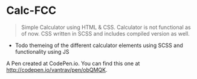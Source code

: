 # Calc-FCC
>Simple Calculator using HTML & CSS. Calculator is not functional as of now.
CSS written in SCSS and includes compiled version as well.
* Todo themeing of the different calculator elements using SCSS and functionality using JS


A Pen created at CodePen.io. You can find this one at http://codepen.io/vantrav/pen/obQMQK.

 
